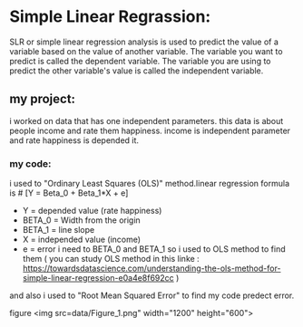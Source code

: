 # Simple Linear Regrassion:
SLR or simple linear regression analysis is used to predict the value of a variable based on the value of another variable. The variable you want to predict is called the dependent variable. The variable you are using to predict the other variable's value is called the independent variable.

## my project:
i worked on data that has one independent parameters.
this data is about people income and rate them happiness.
income is independent parameter and rate happiness is  depended it.

### my code:
i used to "Ordinary Least Squares (OLS)" method.linear regression formula is # [Y = Beta_0 + Beta_1*X + e]
* Y = depended value (rate happiness)
* BETA_0 = Width from the origin
* BETA_1 = line slope
* X = independed value (income)
* e = error
i need to BETA_0 and BETA_1 so i used to OLS method to find them ( you can study OLS method in this linke :
https://towardsdatascience.com/understanding-the-ols-method-for-simple-linear-regression-e0a4e8f692cc )

and also i used to "Root Mean Squared Error"  to find my code predect error.

figure
<img src=data/Figure_1.png" width="1200" height="600">

